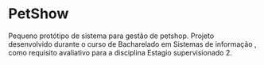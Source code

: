 # PetShow
Pequeno protótipo de sistema para gestão de petshop. Projeto desenvolvido durante o curso de Bacharelado em Sistemas de informação , como requisito avaliativo para a disciplina Estagio supervisionado 2.
